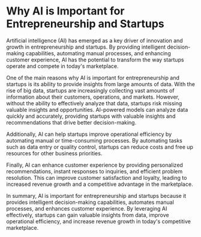 Why AI is Important for Entrepreneurship and Startups
===================================================================

Artificial intelligence (AI) has emerged as a key driver of innovation and growth in entrepreneurship and startups. By providing intelligent decision-making capabilities, automating manual processes, and enhancing customer experience, AI has the potential to transform the way startups operate and compete in today's marketplace.

One of the main reasons why AI is important for entrepreneurship and startups is its ability to provide insights from large amounts of data. With the rise of big data, startups are increasingly collecting vast amounts of information about their customers, operations, and markets. However, without the ability to effectively analyze that data, startups risk missing valuable insights and opportunities. AI-powered models can analyze data quickly and accurately, providing startups with valuable insights and recommendations that drive better decision-making.

Additionally, AI can help startups improve operational efficiency by automating manual or time-consuming processes. By automating tasks such as data entry or quality control, startups can reduce costs and free up resources for other business priorities.

Finally, AI can enhance customer experience by providing personalized recommendations, instant responses to inquiries, and efficient problem resolution. This can improve customer satisfaction and loyalty, leading to increased revenue growth and a competitive advantage in the marketplace.

In summary, AI is important for entrepreneurship and startups because it provides intelligent decision-making capabilities, automates manual processes, and enhances customer experience. By leveraging AI effectively, startups can gain valuable insights from data, improve operational efficiency, and increase revenue growth in today's competitive marketplace.
